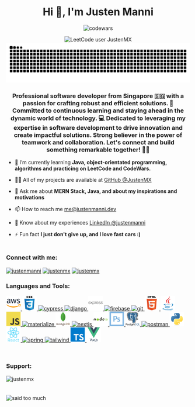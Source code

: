 <h1 align="center">Hi 👋, I'm Justen Manni</h1>

<p align="center">
<img src="https://www.codewars.com/users/JustenMX/badges/large" width="400" height="" alt="codewars"/>
</p>

<p align="center">
<img src="https://img.shields.io/badge/dynamic/json?style=for-the-badge&labelColor=black&color=%23ffa116&label=Ranking&query=ranking&url=https%3A%2F%2Fleetcode-badge.vercel.app%2Fapi%2Fusers%2FJustenMx&logo=leetcode&logoColor=yellow" width="230" height="" alt="LeetCode user JustenMX"/>

<!-- <p align="center">
  Visitor count<br>
  <img src="https://profile-counter.glitch.me/JustenMX/count.svg" />
</p> -->

<picture>
  <source
    media="(prefers-color-scheme: dark)"
    srcset="https://raw.githubusercontent.com/JustenMX/JustenMX/output/github-contribution-grid-snake-dark.svg"
  />
  <source
    media="(prefers-color-scheme: light)"
    srcset="https://raw.githubusercontent.com/JustenMX/JustenMX/output/github-contribution-grid-snake.svg"
  />
  <img
    alt="github contribution grid snake animation"
    src="https://raw.githubusercontent.com/JustenMX/JustenMX/output/github-contribution-grid-snake.svg"
  />
</picture>

<!-- <h3 align="center">Im from Singapore and I am passionate about software development. I am highly self-driven and motivated to continually update my skills in an ever-changing technological landscape. I believe that being a programmer goes beyond technical skills and requires a pragmatic approach to problem-solving and innovation. I am committed to being an asset to any organization by leveraging my technical knowledge and domain expertise to create value in the marketplace with the high leverage of software economics.</h3> -->

<h3 align="center">Professional software developer from Singapore 🇸🇬 with a passion for crafting robust and efficient solutions. 🚀 Committed to continuous learning and staying ahead in the dynamic world of technology. 💻 Dedicated to leveraging my expertise in software development to drive innovation and create impactful solutions. Strong believer in the power of teamwork and collaboration. Let's connect and build something remarkable together! 👨‍💻</h3>

- 🌱 I’m currently learning **Java, object-orientated programming, algorithms and practicing on LeetCode and CodeWars.**

- 👨‍💻 All of my projects are available at [GitHub @JustenMX](https://github.com/JustenMX)

- 💬 Ask me about **MERN Stack, Java, and about my inspirations and motivations**

- 📫 How to reach me [me@justenmanni.dev]("mailto:me@justenmanni.dev")

- 📄 Know about my experiences [LinkedIn @justenmanni](https://www.linkedin.com/in/justenmanni/)

- ⚡ Fun fact **I just don't give up, and I love fast cars :)**

#

<h3 align="left">Connect with me:</h3>
<p align="left">
<a href="https://linkedin.com/in/justenmanni" target="blank"><img align="center" src="https://raw.githubusercontent.com/rahuldkjain/github-profile-readme-generator/master/src/images/icons/Social/linked-in-alt.svg" alt="justenmanni" height="30" width="40" /></a>
<a href="https://stackoverflow.com/users/justenmx" target="blank"><img align="center" src="https://raw.githubusercontent.com/rahuldkjain/github-profile-readme-generator/master/src/images/icons/Social/stack-overflow.svg" alt="justenmx" height="30" width="40" /></a>
<a href="https://www.leetcode.com/justenmx" target="blank"><img align="center" src="https://raw.githubusercontent.com/rahuldkjain/github-profile-readme-generator/master/src/images/icons/Social/leet-code.svg" alt="justenmx" height="30" width="40" /></a>
</p>
<h3 align="left">Languages and Tools:</h3>
<p align="left"> <a href="https://aws.amazon.com" target="_blank" rel="noreferrer"> <img src="https://raw.githubusercontent.com/devicons/devicon/master/icons/amazonwebservices/amazonwebservices-original-wordmark.svg" alt="aws" width="40" height="40"/> </a> <a href="https://www.w3schools.com/css/" target="_blank" rel="noreferrer"> <img src="https://raw.githubusercontent.com/devicons/devicon/master/icons/css3/css3-original-wordmark.svg" alt="css3" width="40" height="40"/> </a> <a href="https://www.cypress.io" target="_blank" rel="noreferrer"> <img src="https://raw.githubusercontent.com/simple-icons/simple-icons/6e46ec1fc23b60c8fd0d2f2ff46db82e16dbd75f/icons/cypress.svg" alt="cypress" width="40" height="40"/> </a> <a href="https://www.djangoproject.com/" target="_blank" rel="noreferrer"> <img src="https://cdn.worldvectorlogo.com/logos/django.svg" alt="django" width="40" height="40"/> </a> <a href="https://expressjs.com" target="_blank" rel="noreferrer"> <img src="https://raw.githubusercontent.com/devicons/devicon/master/icons/express/express-original-wordmark.svg" alt="express" width="40" height="40"/> </a> <a href="https://firebase.google.com/" target="_blank" rel="noreferrer"> <img src="https://www.vectorlogo.zone/logos/firebase/firebase-icon.svg" alt="firebase" width="40" height="40"/> </a> <a href="https://git-scm.com/" target="_blank" rel="noreferrer"> <img src="https://www.vectorlogo.zone/logos/git-scm/git-scm-icon.svg" alt="git" width="40" height="40"/> </a> <a href="https://www.w3.org/html/" target="_blank" rel="noreferrer"> <img src="https://raw.githubusercontent.com/devicons/devicon/master/icons/html5/html5-original-wordmark.svg" alt="html5" width="40" height="40"/> </a> <a href="https://www.java.com" target="_blank" rel="noreferrer"> <img src="https://raw.githubusercontent.com/devicons/devicon/master/icons/java/java-original.svg" alt="java" width="40" height="40"/> </a> <a href="https://developer.mozilla.org/en-US/docs/Web/JavaScript" target="_blank" rel="noreferrer"> <img src="https://raw.githubusercontent.com/devicons/devicon/master/icons/javascript/javascript-original.svg" alt="javascript" width="40" height="40"/> </a> <a href="https://materializecss.com/" target="_blank" rel="noreferrer"> <img src="https://raw.githubusercontent.com/prplx/svg-logos/5585531d45d294869c4eaab4d7cf2e9c167710a9/svg/materialize.svg" alt="materialize" width="40" height="40"/> </a> <a href="https://www.mongodb.com/" target="_blank" rel="noreferrer"> <img src="https://raw.githubusercontent.com/devicons/devicon/master/icons/mongodb/mongodb-original-wordmark.svg" alt="mongodb" width="40" height="40"/> </a> <a href="https://nextjs.org/" target="_blank" rel="noreferrer"> <img src="https://cdn.worldvectorlogo.com/logos/nextjs-2.svg" alt="nextjs" width="40" height="40"/> </a> <a href="https://nodejs.org" target="_blank" rel="noreferrer"> <img src="https://raw.githubusercontent.com/devicons/devicon/master/icons/nodejs/nodejs-original-wordmark.svg" alt="nodejs" width="40" height="40"/> </a> <a href="https://www.photoshop.com/en" target="_blank" rel="noreferrer"> <img src="https://raw.githubusercontent.com/devicons/devicon/master/icons/photoshop/photoshop-line.svg" alt="photoshop" width="40" height="40"/> </a> <a href="https://www.postgresql.org" target="_blank" rel="noreferrer"> <img src="https://raw.githubusercontent.com/devicons/devicon/master/icons/postgresql/postgresql-original-wordmark.svg" alt="postgresql" width="40" height="40"/> </a> <a href="https://postman.com" target="_blank" rel="noreferrer"> <img src="https://www.vectorlogo.zone/logos/getpostman/getpostman-icon.svg" alt="postman" width="40" height="40"/> </a> <a href="https://www.python.org" target="_blank" rel="noreferrer"> <img src="https://raw.githubusercontent.com/devicons/devicon/master/icons/python/python-original.svg" alt="python" width="40" height="40"/> </a> <a href="https://reactjs.org/" target="_blank" rel="noreferrer"> <img src="https://raw.githubusercontent.com/devicons/devicon/master/icons/react/react-original-wordmark.svg" alt="react" width="40" height="40"/> </a> <a href="https://spring.io/" target="_blank" rel="noreferrer"> <img src="https://www.vectorlogo.zone/logos/springio/springio-icon.svg" alt="spring" width="40" height="40"/> </a> <a href="https://tailwindcss.com/" target="_blank" rel="noreferrer"> <img src="https://www.vectorlogo.zone/logos/tailwindcss/tailwindcss-icon.svg" alt="tailwind" width="40" height="40"/> </a> <a href="https://www.typescriptlang.org/" target="_blank" rel="noreferrer"> <img src="https://raw.githubusercontent.com/devicons/devicon/master/icons/typescript/typescript-original.svg" alt="typescript" width="40" height="40"/> </a> <a href="https://vuejs.org/" target="_blank" rel="noreferrer"> <img src="https://raw.githubusercontent.com/devicons/devicon/master/icons/vuejs/vuejs-original-wordmark.svg" alt="vuejs" width="40" height="40"/> </a> </p>
<br>
<h3 align="left">Support:</h3>
<p><a href="https://www.buymeacoffee.com/justenmx"> <img align="left" src="https://cdn.buymeacoffee.com/buttons/v2/default-yellow.png" height="50" width="210" alt="justenmx" /></a></p><br><br>
<br />
<img src="https://media.giphy.com/media/iofbYa67AbBg4/giphy.gif" width="1009" height="" alt="said too much" align="center" />

#
